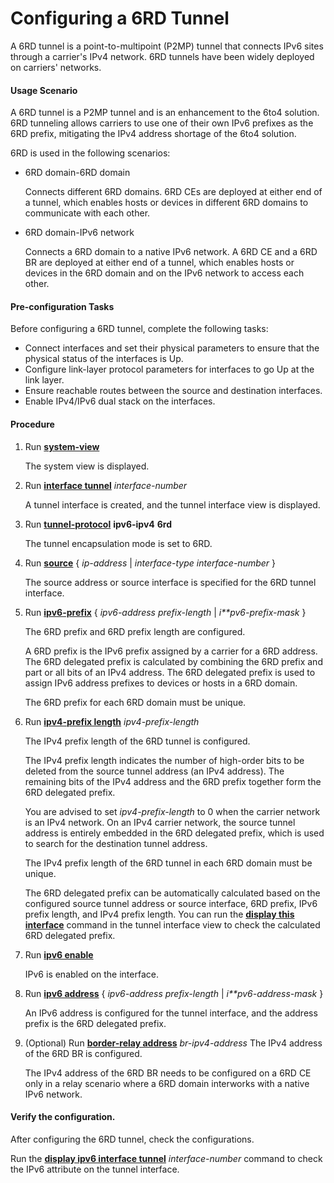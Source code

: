 Configuring a 6RD Tunnel
========================

A 6RD tunnel is a point-to-multipoint (P2MP) tunnel that connects IPv6 sites through a carrier's IPv4 network. 6RD tunnels have been widely deployed on carriers' networks.

#### Usage Scenario

A 6RD tunnel is a P2MP tunnel and is an enhancement to the 6to4 solution. 6RD tunneling allows carriers to use one of their own IPv6 prefixes as the 6RD prefix, mitigating the IPv4 address shortage of the 6to4 solution.

6RD is used in the following scenarios:

* 6RD domain-6RD domain
  
  Connects different 6RD domains. 6RD CEs are deployed at either end of a tunnel, which enables hosts or devices in different 6RD domains to communicate with each other.
* 6RD domain-IPv6 network
  
  Connects a 6RD domain to a native IPv6 network. A 6RD CE and a 6RD BR are deployed at either end of a tunnel, which enables hosts or devices in the 6RD domain and on the IPv6 network to access each other.
#### Pre-configuration Tasks

Before configuring a 6RD tunnel, complete the following tasks:

* Connect interfaces and set their physical parameters to ensure that the physical status of the interfaces is Up.
* Configure link-layer protocol parameters for interfaces to go Up at the link layer.
* Ensure reachable routes between the source and destination interfaces.
* Enable IPv4/IPv6 dual stack on the interfaces.


#### Procedure

1. Run [**system-view**](cmdqueryname=system-view)
   
   
   
   The system view is displayed.
2. Run [**interface tunnel**](cmdqueryname=interface+tunnel) *interface-number*
   
   
   
   A tunnel interface is created, and the tunnel interface view is displayed.
3. Run [**tunnel-protocol**](cmdqueryname=tunnel-protocol) **ipv6-ipv4** **6rd**
   
   
   
   The tunnel encapsulation mode is set to 6RD.
4. Run [**source**](cmdqueryname=source) { *ip-address* | *interface-type interface-number* }
   
   
   
   The source address or source interface is specified for the 6RD tunnel interface.
5. Run [**ipv6-prefix**](cmdqueryname=ipv6-prefix) { *ipv6-address* *prefix-length* | *i**pv6-prefix-mask* }
   
   
   
   The 6RD prefix and 6RD prefix length are configured.
   
   
   
   A 6RD prefix is the IPv6 prefix assigned by a carrier for a 6RD address. The 6RD delegated prefix is calculated by combining the 6RD prefix and part or all bits of an IPv4 address. The 6RD delegated prefix is used to assign IPv6 address prefixes to devices or hosts in a 6RD domain.
   
   The 6RD prefix for each 6RD domain must be unique.
6. Run [**ipv4-prefix length**](cmdqueryname=ipv4-prefix+length) *ipv4-prefix-length*
   
   
   
   The IPv4 prefix length of the 6RD tunnel is configured.
   
   
   
   The IPv4 prefix length indicates the number of high-order bits to be deleted from the source tunnel address (an IPv4 address). The remaining bits of the IPv4 address and the 6RD prefix together form the 6RD delegated prefix.
   
   You are advised to set *ipv4-prefix-length* to 0 when the carrier network is an IPv4 network. On an IPv4 carrier network, the source tunnel address is entirely embedded in the 6RD delegated prefix, which is used to search for the destination tunnel address.
   
   The IPv4 prefix length of the 6RD tunnel in each 6RD domain must be unique.
   
   The 6RD delegated prefix can be automatically calculated based on the configured source tunnel address or source interface, 6RD prefix, IPv6 prefix length, and IPv4 prefix length. You can run the [**display this interface**](cmdqueryname=display+this+interface) command in the tunnel interface view to check the calculated 6RD delegated prefix.
7. Run [**ipv6 enable**](cmdqueryname=ipv6+enable)
   
   
   
   IPv6 is enabled on the interface.
8. Run [**ipv6 address**](cmdqueryname=ipv6+address) { *ipv6-address prefix-length* | *i**pv6-address-mask* }
   
   
   
   An IPv6 address is configured for the tunnel interface, and the address prefix is the 6RD delegated prefix.
9. (Optional) Run [**border-relay address**](cmdqueryname=border-relay+address) *br-ipv4-address* The IPv4 address of the 6RD BR is configured.
   
   
   
   The IPv4 address of the 6RD BR needs to be configured on a 6RD CE only in a relay scenario where a 6RD domain interworks with a native IPv6 network.

#### Verify the configuration.

After configuring the 6RD tunnel, check the configurations.

Run the [**display ipv6 interface tunnel**](cmdqueryname=display+ipv6+interface+tunnel) *interface-number* command to check the IPv6 attribute on the tunnel interface.
